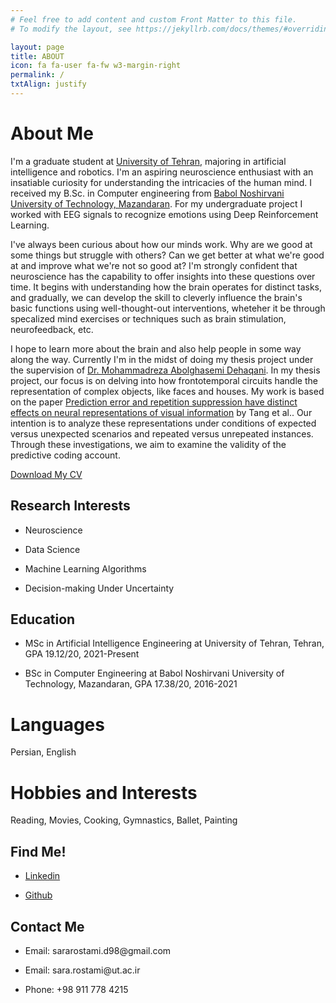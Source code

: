 ```yaml
---
# Feel free to add content and custom Front Matter to this file.
# To modify the layout, see https://jekyllrb.com/docs/themes/#overriding-theme-defaults

layout: page
title: ABOUT
icon: fa fa-user fa-fw w3-margin-right
permalink: /
txtAlign: justify
---
```



# About Me

I'm a graduate student at [University of Tehran](https://ut.ac.ir/en), majoring in artificial intelligence and robotics. I'm an aspiring neuroscience enthusiast with an insatiable curiosity for understanding the intricacies of the human mind.
I received my B.Sc. in Computer engineering from [Babol Noshirvani University of Technology, Mazandaran](https://www.modares.ac.ir/en/aboutus).
For my undergraduate project I worked with EEG signals to recognize emotions using Deep Reinforcement Learning.

I've always been curious about how our minds work. Why are we good at some things but struggle with others? Can we get better at what we're good at and improve what we're not so good at?
I'm strongly confident that neuroscience has the capability to offer insights into these questions over time. It begins with understanding how the brain operates for distinct tasks, and gradually, we can develop the skill to cleverly influence the brain's basic functions using well-thought-out interventions, wheteher it be through specalized mind exercises or techniques such as brain stimulation, neurofeedback, etc.

I hope to learn more about the brain and also help people in some way along the way.
Currently I'm in the midst of doing my thesis project under the supervision of [Dr. Mohammadreza Abolghasemi Dehaqani](https://ece.ut.ac.ir/en/~dehaqani). In my thesis project, our focus is on delving into how frontotemporal circuits handle the representation of complex objects, like faces and houses. My work is based on the paper [Prediction error and repetition suppression have distinct effects on neural representations of visual information](https://elifesciences.org/articles/33123) by Tang et al.. Our intention is to analyze these representations under conditions of expected versus unexpected scenarios and repeated versus unrepeated instances. Through these investigations, we aim to examine the validity of the predictive coding account.



<a href="https://github.com/SaraRostami/SaraRostami.github.io/raw/b94d8100087af68cd899f2d2ce17a3be55807272/CV_SaraRostami.pdf" class="w3-button w3-white w3-border w3-border-indigo w3-round-large w3-text-blue">Download My CV</a> <!--<a href="#" class="w3-button w3-white w3-border w3-border-indigo w3-round-large w3-text-blue">Download My Resume</a>-->

<div class="w3-row">
  <div class="w3-col l6 m6 s12">
    <h2 id="research-interests">Research Interests</h2>
    <ul>
      <li><p>Neuroscience</p></li>
	    <li><p>Data Science</p></li>
      <li><p>Machine Learning Algorithms</p></li>	  
      <li><p>Decision-making Under Uncertainty</p></li>
    </ul>       
  </div>
  <div class="w3-col l6 m6 s12">
    <h2 id="Education">Education</h2>
    <ul>
      <li><p>MSc in Artificial Intelligence Engineering at University of Tehran, Tehran, GPA 19.12/20, 2021-Present</p></li>
      <li><p>BSc in Computer Engineering at Babol Noshirvani University of Technology, Mazandaran, GPA 17.38/20, 2016-2021</p></li>
    </ul>
  </div>
</div>

# Languages
Persian, English

# Hobbies and Interests
Reading, Movies, Cooking, Gymnastics, Ballet, Painting


<div class="w3-row">
  <div class="w3-col l6 m6 s12 w3">
    <h2 id="Find Me!">Find Me!</h2>
    <ul>
      <li><p><a href="https://ir.linkedin.com/in/sara-rostami-7022181b0">Linkedin</a></p></li>
      <li><p><a href="https://github.com/SaraRostami">Github</a></p></li>
    </ul>
  </div>
  <div class="w3-col l6 m6 s12 w3">
    <h2 id="Contact Me">Contact Me</h2>
      <ul>
        <li><p>Email: sararostami.d98@gmail.com</p></li>
        <li><p>Email: sara.rostami@ut.ac.ir</p></li>
        <li><p>Phone: +98 911 778 4215</p></li>
      </ul>
  </div>
</div>






